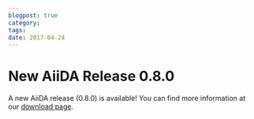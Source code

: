 ```yaml
---
blogpost: true
category:
tags:
date: 2017-04-24
---
```


# New AiiDA Release 0.8.0

A new AiiDA release (0.8.0) is available! You can find more information at our [download page](http://www.aiida.net/download).
